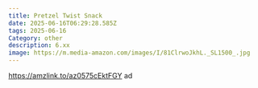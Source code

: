 ```yaml
---
title: Pretzel Twist Snack
date: 2025-06-16T06:29:28.585Z
tags: 2025-06-16
Category: other
description: 6.xx
image: https://m.media-amazon.com/images/I/81ClrwoJkhL._SL1500_.jpg
---
```

https://amzlink.to/az0575cEktFGY ad